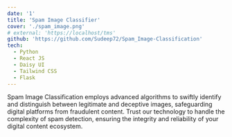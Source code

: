 ```yaml
---
date: '1'
title: 'Spam Image Classifier'
cover: './spam_image.png'
# external: 'https://localhost/tms'
github: 'https://github.com/Sudeep72/Spam_Image-Classification'
tech:
  - Python
  - React JS
  - Daisy UI
  - Tailwind CSS
  - Flask
---
```


Spam Image Classification employs advanced algorithms to swiftly identify and distinguish between legitimate and deceptive images, safeguarding digital platforms from fraudulent content. Trust our technology to handle the complexity of spam detection, ensuring the integrity and reliability of your digital content ecosystem.
